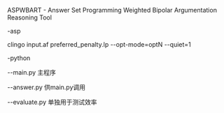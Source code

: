 ASPWBART - Answer Set Programming Weighted Bipolar Argumentation Reasoning Tool

-asp 

  clingo input.af preferred_penalty.lp --opt-mode=optN --quiet=1
  
-python 

  --main.py 主程序
  
  --answer.py 供main.py调用
  
  --evaluate.py 单独用于测试效率
